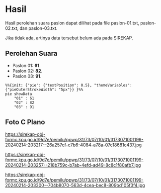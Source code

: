 # Hasil

Hasil perolehan suara paslon dapat dilihat pada file paslon-01.txt, paslon-02.txt, dan paslon-03.txt.

Jika tidak ada, artinya data tersebut belum ada pada SIREKAP.

## Perolehan Suara

 * Paslon 01: **61**.
 * Paslon 02: **82**.
 * Paslon 03: **91**.

```mermaid
%%{init: {"pie": {"textPosition": 0.5}, "themeVariables": {"pieOuterStrokeWidth": "5px"}} }%%
pie showData
    "01" : 61
    "02" : 82
    "03" : 91
```
## Foto C Plano

https://sirekap-obj-formc.kpu.go.id/9d7e/pemilu/ppwp/31/73/07/10/01/3173071001199-20240214-203217--26a257cf-c7b6-4084-a78a-07c18681c437.jpg

https://sirekap-obj-formc.kpu.go.id/9d7e/pemilu/ppwp/31/73/07/10/01/3173071001199-20240214-203257--218b759c-b7ab-4efd-ad49-8c8c1f80afb7.jpg

https://sirekap-obj-formc.kpu.go.id/9d7e/pemilu/ppwp/31/73/07/10/01/3173071001199-20240214-203300--704b8070-563d-4cea-bec8-809bd105f3f4.jpg
